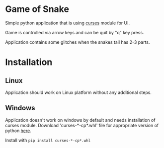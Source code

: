 # Game of Snake #
Simple python application that is using [curses](https://docs.python.org/3/howto/curses.html) module for UI.


Game is controlled via arrow keys and can be quit by "q" key press.

Application contains some glitches when the snakes tail has 2-3 parts.

# Installation #
## Linux ##
Application should work on Linux platform without any additional steps.

## Windows ##
Application doesn't work on windows by default and needs installation of curses module.
Download 'curses-\*-cp\*.whl' file for appropriate version of python [here](http://www.lfd.uci.edu/~gohlke/pythonlibs/#curses).

Install with `pip install curses-*-cp*.whl`
